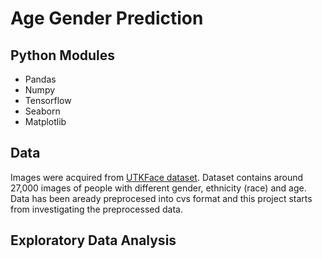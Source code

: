 # Age Gender Prediction 

## Python Modules 
* Pandas
* Numpy
* Tensorflow
* Seaborn
* Matplotlib

## Data  
Images were acquired from [UTKFace dataset](https://susanqq.github.io/UTKFace/). Dataset contains around 27,000 images of people with different gender, ethnicity (race) and age. Data has been aready preprocesed into cvs format and this project starts from investigating the preprocessed data. 

## Exploratory Data Analysis